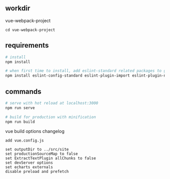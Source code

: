 ## workdir
vue-webpack-project

```
cd vue-webpack-project
```

## requirements
```bash
# install
npm install

# when first time to install, add eslint-standard related packages to global
npm install eslint-config-standard eslint-plugin-import eslint-plugin-node eslint-plugin-promise eslint-plugin-standard -g
```

## commands
``` bash
# serve with hot reload at localhost:3000
npm run serve

# build for production with minification
npm run build
```

vue build options changelog
```
add vue.config.js

set outputDir to ../src/site
set productionSourceMap to false
set ExtractTextPlugin allChunks to false
set devServer options
set echarts externals
disable preload and prefetch
```
